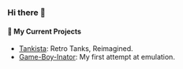 ### Hi there 👋

#### 🔭 My Current Projects
- [Tankista](https://rrsoftware.github.io): Retro Tanks, Reimagined.
- [Game-Boy-Inator](https://github.com/roshinator/game-boy-inator): My first attempt at emulation.

<!--
**Roshinator/Roshinator** is a ✨ _special_ ✨ repository because its `README.md` (this file) appears on your GitHub profile.

Here are some ideas to get you started:

- 🔭 I’m currently working on ...
- 🌱 I’m currently learning ...
- 👯 I’m looking to collaborate on ...
- 🤔 I’m looking for help with ...
- 💬 Ask me about ...
- 📫 How to reach me: ...
- 😄 Pronouns: ...
- ⚡ Fun fact: ...
-->

